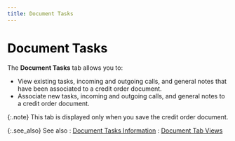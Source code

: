 ```yaml
---
title: Document Tasks
---
```


# <font style="color: #000000;" color="#000000">Document Tasks</font>


The **Document Tasks** tab allows  you to:

- View existing  tasks, incoming and outgoing calls, and general notes that have been associated  to a credit order document.
- Associate new  tasks, incoming and outgoing calls, and general notes to a credit order  document.



{:.note}
This tab is displayed only when you save the credit  order document.


{:.see_also}
See also
: [Document  Tasks Information]({{site.sp_baseurl}}/sales-ret-docs/sales-ret-doc/contents/tab-details/tasks/document_tasks_information.html)
: [Document  Tab Views]({{site.sp_baseurl}}/misc/document_view_details_credit_order_step_by_step.html)
